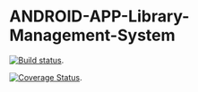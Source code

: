 # ANDROID-APP-Library-Management-System


[![Build status](https://travis-ci.org/Thakhi236/ANDROID-APP-Library-Management-System.svg?branch=master)](https://travis-ci.org/Thakhi236/ANDROID-APP-Library-Management-System.svg?branch=master).


[![Coverage Status](https://coveralls.io/repos/github/Thakhi236/ANDROID-APP-Library-Management-System/badge.svg?branch=master)](https://coveralls.io/github/Thakhi236/ANDROID-APP-Library-Management-System?branch=master).
